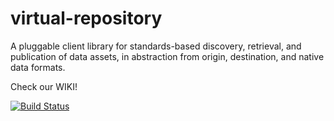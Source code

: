 virtual-repository
==================

A pluggable client library for standards-based discovery, retrieval, and publication of data assets, in abstraction from origin, destination, and native data formats. 

Check our WIKI!

[![Build Status](https://drone.io/github.com/virtual-repository/virtual-repository/status.png)](https://drone.io/github.com/virtual-repository/virtual-repository/latest)
